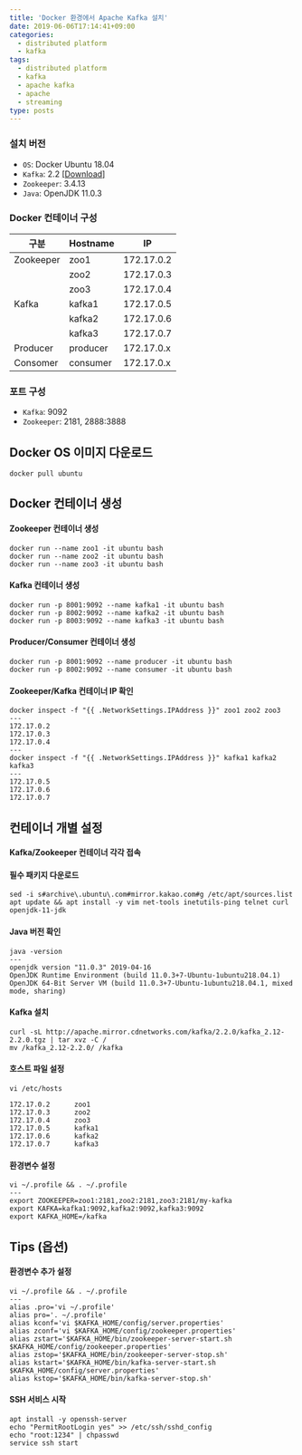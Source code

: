 ```yaml
---
title: 'Docker 환경에서 Apache Kafka 설치'
date: 2019-06-06T17:14:41+09:00
categories:
  - distributed platform
  - kafka
tags:
  - distributed platform
  - kafka
  - apache kafka
  - apache
  - streaming
type: posts
---
```


### 설치 버전    

* `OS`: Docker Ubuntu 18.04   
* `Kafka`: 2.2 [[Download]](http://apache.mirror.cdnetworks.com/kafka/2.2.0/kafka_2.12-2.2.0.tgz)
* `Zookeeper`: 3.4.13
* `Java`: OpenJDK 11.0.3    

### Docker 컨테이너 구성

|구분       | Hostname | IP         |
|-----------|----------|------------|
|Zookeeper  | zoo1     | 172.17.0.2 |
|           | zoo2     | 172.17.0.3 |
|           | zoo3     | 172.17.0.4 |
|Kafka      | kafka1   | 172.17.0.5 |
|           | kafka2   | 172.17.0.6 |
|           | kafka3   | 172.17.0.7 |
|Producer   | producer | 172.17.0.x |
|Consomer   | consumer | 172.17.0.x |

### 포트 구성

* `Kafka`: 9092
* `Zookeeper`: 2181, 2888:3888

## Docker OS 이미지 다운로드

    docker pull ubuntu

## Docker 컨테이너 생성

#### Zookeeper 컨테이너 생성

    docker run --name zoo1 -it ubuntu bash
    docker run --name zoo2 -it ubuntu bash
    docker run --name zoo3 -it ubuntu bash

#### Kafka 컨테이너 생성            
  
    docker run -p 8001:9092 --name kafka1 -it ubuntu bash
    docker run -p 8002:9092 --name kafka2 -it ubuntu bash
    docker run -p 8003:9092 --name kafka3 -it ubuntu bash

#### Producer/Consumer 컨테이너 생성
  
    docker run -p 8001:9092 --name producer -it ubuntu bash
    docker run -p 8002:9092 --name consumer -it ubuntu bash

#### Zookeeper/Kafka 컨테이너 IP 확인

    docker inspect -f "{{ .NetworkSettings.IPAddress }}" zoo1 zoo2 zoo3
    --- 
    172.17.0.2
    172.17.0.3
    172.17.0.4
    ---    
    docker inspect -f "{{ .NetworkSettings.IPAddress }}" kafka1 kafka2 kafka3
    ---
    172.17.0.5
    172.17.0.6
    172.17.0.7

## 컨테이너 개별 설정

#### Kafka/Zookeeper 컨테이너 각각 접속

#### 필수 패키지 다운로드
    
    sed -i s#archive\.ubuntu\.com#mirror.kakao.com#g /etc/apt/sources.list
    apt update && apt install -y vim net-tools inetutils-ping telnet curl openjdk-11-jdk

#### Java 버전 확인

    java -version
    ---
    openjdk version "11.0.3" 2019-04-16
    OpenJDK Runtime Environment (build 11.0.3+7-Ubuntu-1ubuntu218.04.1)
    OpenJDK 64-Bit Server VM (build 11.0.3+7-Ubuntu-1ubuntu218.04.1, mixed mode, sharing)

#### Kafka 설치

    curl -sL http://apache.mirror.cdnetworks.com/kafka/2.2.0/kafka_2.12-2.2.0.tgz | tar xvz -C /
    mv /kafka_2.12-2.2.0/ /kafka

#### 호스트 파일 설정

    vi /etc/hosts
    
    172.17.0.2      zoo1
    172.17.0.3      zoo2
    172.17.0.4      zoo3
    172.17.0.5      kafka1
    172.17.0.6      kafka2
    172.17.0.7      kafka3

#### 환경변수 설정

    vi ~/.profile && . ~/.profile
    ---
    export ZOOKEEPER=zoo1:2181,zoo2:2181,zoo3:2181/my-kafka
    export KAFKA=kafka1:9092,kafka2:9092,kafka3:9092
    export KAFKA_HOME=/kafka

## Tips (옵션)

#### 환경변수 추가 설정
    
    vi ~/.profile && . ~/.profile
    ---
    alias .pro='vi ~/.profile'
    alias pro='. ~/.profile'
    alias kconf='vi $KAFKA_HOME/config/server.properties'
    alias zconf='vi $KAFKA_HOME/config/zookeeper.properties'
    alias zstart='$KAFKA_HOME/bin/zookeeper-server-start.sh $KAFKA_HOME/config/zookeeper.properties'
    alias zstop='$KAFKA_HOME/bin/zookeeper-server-stop.sh'
    alias kstart='$KAFKA_HOME/bin/kafka-server-start.sh $KAFKA_HOME/config/server.properties'
    alias kstop='$KAFKA_HOME/bin/kafka-server-stop.sh'
    
#### SSH 서비스 시작

    apt install -y openssh-server 
    echo "PermitRootLogin yes" >> /etc/ssh/sshd_config
    echo "root:1234" | chpasswd
    service ssh start